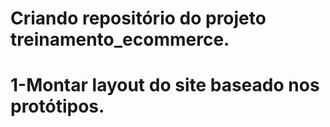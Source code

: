 # Criando repositório do projeto treinamento_ecommerce.
# 1-Montar layout do site baseado nos protótipos.